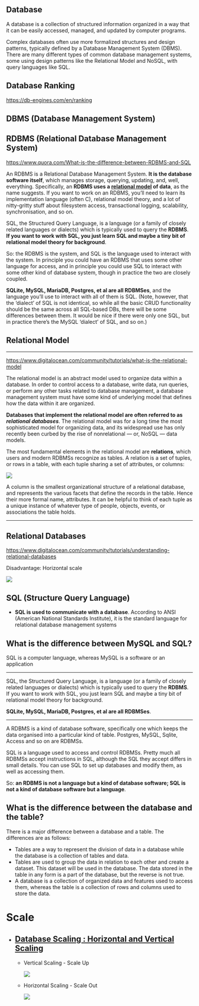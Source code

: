 ## Database
A database is a collection of structured information organized in a way that it can be easily accessed, managed, and updated by computer programs.

Complex databases often use more formalized structures and design patterns, typically defined by a Database Management System (DBMS). There are many different types of common database management systems, some using design patterns like the Relational Model and NoSQL, with query languages like SQL.

## Database Ranking
https://db-engines.com/en/ranking

## DBMS (Database Management System)

## RDBMS (Relational Database Management System)

https://www.quora.com/What-is-the-difference-between-RDBMS-and-SQL

An RDBMS is a Relational Database Management System. **It is the database software itself**, which manages storage, querying, updating, and, well, everything. Specifically, an **RDBMS uses a [relational model](https://www.digitalocean.com/community/tutorials/what-is-the-relational-model) of data**, as the name suggests. If you want to work on an RDBMS, you’ll need to learn its implementation language (often C), relational model theory, and a lot of nitty-gritty stuff about filesystem access, transactional logging, scalability, synchronisation, and so on.

SQL, the Structured Query Language, is a language (or a family of closely related languages or dialects) which is typically used to query the **RDBMS**. **If you want to work with SQL, you just learn SQL and maybe a tiny bit of relational model theory for background**.

So: the RDBMS is the system, and SQL is the language used to interact with the system. In principle you could have an RDBMS that uses some other language for access, and in principle you could use SQL to interact with some other kind of database system, though in practice the two are closely coupled.

**SQLite, MySQL, MariaDB, Postgres, et al are all RDBMSes**, and the language you’ll use to interact with all of them is SQL. (Note, however, that the ‘dialect’ of SQL is not identical, so while all the basic CRUD functionality should be the same across all SQL-based DBs, there will be some differences between them. It would be nice if there were only one SQL, but in practice there’s the MySQL ‘dialect’ of SQL, and so on.)

## Relational Model

------
https://www.digitalocean.com/community/tutorials/what-is-the-relational-model

The relational model is an abstract model used to organize data within a database. In order to control access to a database, write data, run queries, or perform any other tasks related to database management, a database management system must have some kind of underlying model that defines how the data within it are organized.

**Databases that implement the relational model are often referred to as** ***relational databases***. The relational model was for a long time the most sophisticated model for organizing data, and its widespread use has only recently been curbed by the rise of nonrelational — or, NoSQL — data models.

The most fundamental elements in the relational model are **relations**, which users and modern RDBMSs recognize as tables. A relation is a set of tuples, or rows in a table, with each tuple sharing a set of attributes, or columns:

![](https://assets.digitalocean.com/articles/understanding_relational_dbs/tuples_chart_final.png)


A column is the smallest organizational structure of a relational database, and represents the various facets that define the records in the table. Hence their more formal name, attributes. It can be helpful to think of each tuple as a unique instance of whatever type of people, objects, events, or associations the table holds.

-------

## Relational Databases
https://www.digitalocean.com/community/tutorials/understanding-relational-databases

Disadvantage: Horizontal scale

![](https://hackernoon.com/hn-images/0*zQDy30a97Fwa0C_q.png)

## SQL (Structure Query Language)
- **SQL is used to communicate with a database**. According to ANSI (American National Standards Institute), it is the standard language for relational database management systems


## What is the difference between MySQL and SQL?

SQL is a computer language, whereas MySQL is a software or an application

-----

SQL, the Structured Query Language, is a language (or a family of closely related languages or dialects) which is typically used to query the **RDBMS**. If you want to work with SQL, you just learn SQL and maybe a tiny bit of relational model theory for background.

**SQLite, MySQL, MariaDB, Postgres, et al are all RDBMSes**.

--------

A RDBMS is a kind of database software, specifically one which keeps the data organised into a particular kind of table. Postgres, MySQL, Sqlite, Access and so on are RDBMSs.

SQL is a language used to access and control RDBMSs. Pretty much all RDBMSs accept instructions in SQL, although the SQL they accept differs in small details. You can use SQL to set up databases and modify them, as well as accessing them.

So: **an RDBMS is not a language but a kind of database software; SQL is not a kind of database software but a language**.

## What is the difference between the database and the table?
There is a major difference between a database and a table. The differences are as follows:

- Tables are a way to represent the division of data in a database while the database is a collection of tables and data.
- Tables are used to group the data in relation to each other and create a dataset. This dataset will be used in the database. The data stored in the table in any form is a part of the database, but the reverse is not true.
- A database is a collection of organized data and features used to access them, whereas the table is a collection of rows and columns used to store the data.

# Scale
 - ## [Database Scaling : Horizontal and Vertical Scaling](https://hackernoon.com/database-scaling-horizontal-and-vertical-scaling-85edd2fd9944)
    - Vertical Scaling - Scale Up
   
        ![](https://hackernoon.com/hn-images/0*eJhhXAdzxNqNHv_V.jpg)
     
    - Horizontal Scaling - Scale Out
   
        ![](https://hackernoon.com/hn-images/0*Z4Ib_tXhm7hXlHNB.jpg)